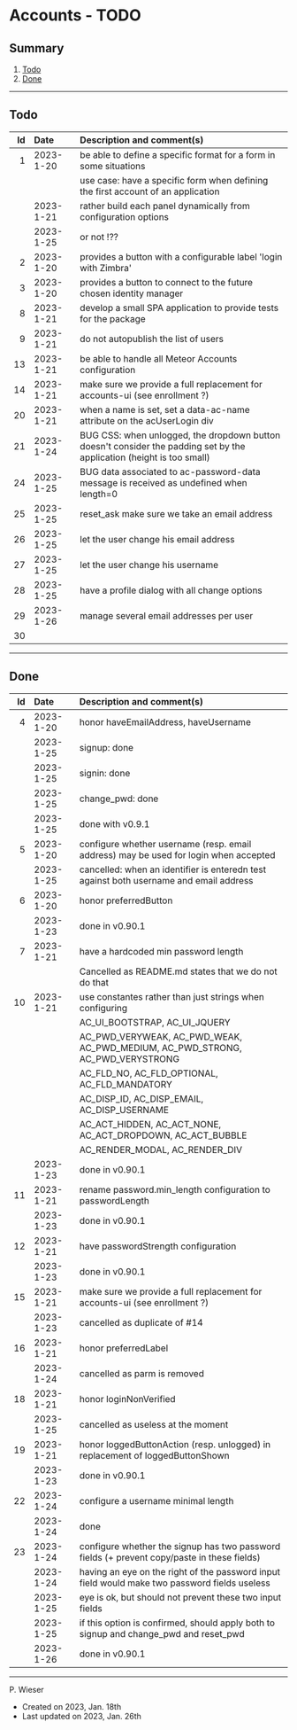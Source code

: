 # Accounts - TODO

## Summary

1. [Todo](#todo)
2. [Done](#done)

---
## Todo

|   Id | Date       | Description and comment(s) |
| ---: | :---       | :---                       |
|    1 | 2023- 1-20 | be able to define a specific format for a form in some situations |
|      |            | use case: have a specific form when defining the first account of an application |
|      | 2023- 1-21 | rather build each panel dynamically from configuration options |
|      | 2023- 1-25 | or not !?? |
|    2 | 2023- 1-20 | provides a button with a configurable label 'login with Zimbra' |
|    3 | 2023- 1-20 | provides a button to connect to the future chosen identity manager |
|    8 | 2023- 1-21 | develop a small SPA application to provide tests for the package |
|    9 | 2023- 1-21 | do not autopublish the list of users |
|   13 | 2023- 1-21 | be able to handle all Meteor Accounts configuration |
|   14 | 2023- 1-21 | make sure we provide a full replacement for accounts-ui (see enrollment ?) |
|   20 | 2023- 1-21 | when a name is set, set a data-ac-name attribute on the acUserLogin div |
|   21 | 2023- 1-24 | BUG CSS: when unlogged, the dropdown  button doesn't consider the padding set by the application (height is too small) |
|   24 | 2023- 1-25 | BUG data associated to ac-password-data message is received as undefined when length=0 |
|   25 | 2023- 1-25 | reset_ask make sure we take an email address |
|   26 | 2023- 1-25 | let the user change his email address |
|   27 | 2023- 1-25 | let the user change his username |
|   28 | 2023- 1-25 | have a profile dialog with all change options |
|   29 | 2023- 1-26 | manage several email addresses per user |
|   30 | | |

---
## Done

|   Id | Date       | Description and comment(s) |
| ---: | :---       | :---                       |
|    4 | 2023- 1-20 | honor haveEmailAddress, haveUsername |
|      | 2023- 1-25 | signup: done |
|      | 2023- 1-25 | signin: done |
|      | 2023- 1-25 | change_pwd: done |
|      | 2023- 1-25 | done with v0.9.1 |
|    5 | 2023- 1-20 | configure whether username (resp. email address) may be used for login when accepted |
|      | 2023- 1-25 | cancelled: when an identifier is enteredn test against both username and email address |
|    6 | 2023- 1-20 | honor preferredButton |
|      | 2023- 1-23 | done in v0.90.1 |
|    7 | 2023- 1-21 | have a hardcoded min password length |
|      |            | Cancelled as README.md states that we do not do that |
|   10 | 2023- 1-21 | use constantes rather than just strings when configuring |
|      |            | AC_UI_BOOTSTRAP, AC_UI_JQUERY |
|      |            | AC_PWD_VERYWEAK, AC_PWD_WEAK, AC_PWD_MEDIUM, AC_PWD_STRONG, AC_PWD_VERYSTRONG |
|      |            | AC_FLD_NO, AC_FLD_OPTIONAL, AC_FLD_MANDATORY |
|      |            | AC_DISP_ID, AC_DISP_EMAIL, AC_DISP_USERNAME |
|      |            | AC_ACT_HIDDEN, AC_ACT_NONE, AC_ACT_DROPDOWN, AC_ACT_BUBBLE |
|      |            | AC_RENDER_MODAL, AC_RENDER_DIV |
|      | 2023- 1-23 | done in v0.90.1 |
|   11 | 2023- 1-21 | rename password.min_length configuration to passwordLength |
|      | 2023- 1-23 | done in v0.90.1 |
|   12 | 2023- 1-21 | have passwordStrength configuration |
|      | 2023- 1-23 | done in v0.90.1 |
|   15 | 2023- 1-21 | make sure we provide a full replacement for accounts-ui (see enrollment ?) |
|      | 2023- 1-23 | cancelled as duplicate of #14 |
|   16 | 2023- 1-21 | honor preferredLabel |
|      | 2023- 1-24 | cancelled as parm is removed |
|   18 | 2023- 1-21 | honor loginNonVerified |
|      | 2023- 1-25 | cancelled as useless at the moment |
|   19 | 2023- 1-21 | honor loggedButtonAction (resp. unlogged) in replacement of loggedButtonShown |
|      | 2023- 1-23 | done in v0.90.1 |
|   22 | 2023- 1-24 | configure a username minimal length |
|      | 2023- 1-24 | done |
|   23 | 2023- 1-24 | configure whether the signup has two password fields (+ prevent copy/paste in these fields) |
|      | 2023- 1-24 | having an eye on the right of the password input field would make two password fields useless |
|      | 2023- 1-25 | eye is ok, but should not prevent these two input fields |
|      | 2023- 1-25 | if this option is confirmed, should apply both to signup and change_pwd and reset_pwd |
|      | 2023- 1-26 | done in v0.90.1 |

---
P. Wieser
- Created on 2023, Jan. 18th
- Last updated on 2023, Jan. 26th
